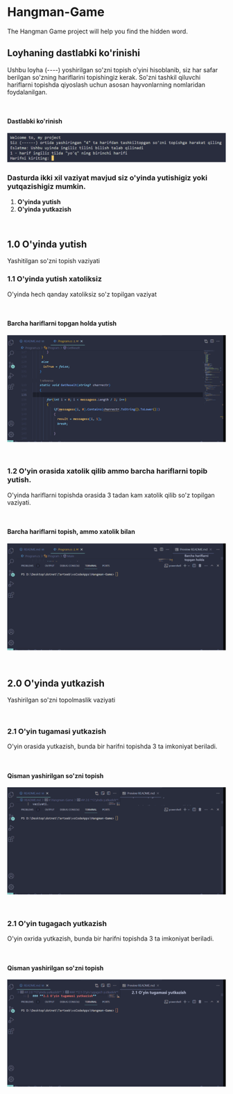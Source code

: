 # Hangman-Game
The Hangman Game project will help you find the hidden word.

## **Loyhaning dastlabki ko'rinishi**
Ushbu loyha  (----) yoshirilgan so'zni topish o'yini  hisoblanib, siz har safar berilgan so'zning hariflarini topishingiz kerak.
So'zni tashkil qiluvchi hariflarni topishda qiyoslash uchun asosan hayvonlarning nomlaridan foydalanilgan.

<br>

#### **Dastlabki ko'rinish**
![Home Page](/image/home-page.png)
<br>

### **Dasturda ikki xil vaziyat mavjud siz o'yinda yutishigiz yoki yutqazishigiz mumkin.**
1. **O'yinda yutish**
2. **O'yinda yutkazish**

<br>

## 1.0 **O'yinda yutish**
Yashitilgan so'zni topish vaziyati

### **1.1 O'yinda yutish xatoliksiz**
O'yinda hech qanday xatoliksiz so'z topilgan vaziyat

<br>

#### Barcha hariflarni topgan holda yutish
![Haman-Game-Winner](/image/hagman-game-winner.gif)

<br>

### 1.2 **O'yin orasida xatolik qilib ammo barcha hariflarni topib yutish.**
O'yinda hariflarni topishda orasida 3 tadan kam xatolik qilib so'z topilgan vaziyati.

<br>

#### Barcha hariflarni topish, ammo xatolik bilan
![Haman-Game-Winner](/image/hagman-game-winner-two.gif)

<br>

## 2.0 **O'yinda yutkazish**
Yashirilgan so'zni topolmaslik vaziyati

<br>

### **2.1 O'yin tugamasi yutkazish**
O'yin orasida yutkazish, bunda bir harifni topishda 3 ta imkoniyat beriladi.

<br>

#### Qisman yashirilgan so'zni topish
![Hagman-Game-Finish](/image/hagman-game-finish.gif)

<br>

### **2.1 O'yin tugagach yutkazish**
O'yin oxrida yutkazish, bunda bir harifni topishda 3 ta imkoniyat beriladi.

<br>

#### Qisman yashirilgan so'zni topish
![Hagman Game Finish Two](/image/hagman-game-finish-two.gif)
